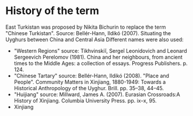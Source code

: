 # History of the term
East Turkistan was proposed by Nikita Bichurin to replace the term "Chinese Turkistan". Source: Bellér-Hann, Ildikó (2007). Situating the Uyghurs between China and Central Asia 
Different names were also used: 
- "Western Regions" source: Tikhvinskiĭ, Sergeĭ Leonidovich and Leonard Sergeevich Perelomov (1981). China and her neighbours, from ancient times to the Middle Ages: a collection of essays. Progress Publishers. p. 124. 
- "Chinese Tartary" source: Bellér-Hann, Ildikó (2008). "Place and People". Community Matters in Xinjiang, 1880-1949: Towards a Historical Anthropology of the Uyghur. Brill. pp. 35–38, 44–45. 
- "Huijiang" source: Millward, James A. (2007). Eurasian Crossroads:A History of Xinjiang. Columbia University Press. pp. ix–x, 95. 
- Xinjiang 
